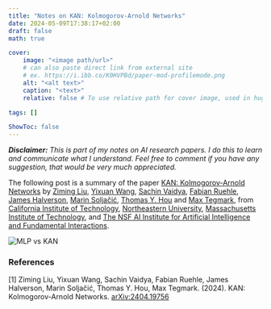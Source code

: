 ```yaml
---
title: "Notes on KAN: Kolmogorov-Arnold Networks"
date: 2024-05-09T17:38:17+02:00
draft: false
math: true

cover:
    image: "<image path/url>"
    # can also paste direct link from external site
    # ex. https://i.ibb.co/K0HVPBd/paper-mod-profilemode.png
    alt: "<alt text>"
    caption: "<text>"
    relative: false # To use relative path for cover image, used in hugo Page-bundles

tags: []

ShowToc: false
---
```


***Disclaimer:*** *This is part of my notes on AI research papers. I do this to learn and communicate what I understand. Feel free to comment if you have any suggestion, that would be very much appreciated.*

The following post is a summary of the paper [KAN: Kolmogorov-Arnold Networks](#1) by [Ziming Liu](https://arxiv.org/search/cs?searchtype=author&query=Liu,+Z), 
[Yixuan Wang](https://arxiv.org/search/cs?searchtype=author&query=Wang,+Y), [Sachin Vaidya](https://arxiv.org/search/cs?searchtype=author&query=Vaidya,+S), [Fabian Ruehle](https://arxiv.org/search/cs?searchtype=author&query=Ruehle,+F), [James Halverson](https://arxiv.org/search/cs?searchtype=author&query=Halverson,+J), [Marin Soljačić](https://arxiv.org/search/cs?searchtype=author&query=Solja%C4%8Di%C4%87,+M), [Thomas Y. Hou](https://arxiv.org/search/cs?searchtype=author&query=Hou,+T+Y) and [Max Tegmark](https://arxiv.org/search/cs?searchtype=author&query=Tegmark,+M), from [California Institute of Technology](https://www.caltech.edu/), [Northeastern University](https://www.northeastern.edu/), [Massachusetts Institute of Technology](https://web.mit.edu/), and [The NSF AI Institute for Artificial Intelligence and Fundamental Interactions](https://iaifi.org/).


![MLP vs KAN](/figures/kan-kolmogorov-arnold-networks/mlp-vs-kan.png)





### References

<a id="1">[1]</a> Ziming Liu, Yixuan Wang, Sachin Vaidya, Fabian Ruehle, James Halverson, Marin Soljačić, Thomas Y. Hou, Max Tegmark. (2024). KAN: Kolmogorov-Arnold Networks. [arXiv:2404.19756](https://arxiv.org/abs/2404.19756)